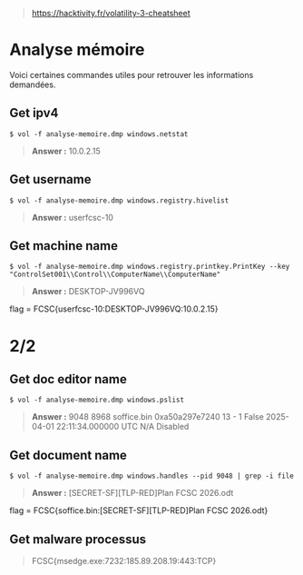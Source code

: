 

> https://hacktivity.fr/volatility-3-cheatsheet




# Analyse mémoire

Voici certaines commandes utiles pour retrouver les informations demandées.

## Get ipv4

    $ vol -f analyse-memoire.dmp windows.netstat

> **Answer :** 10.0.2.15


## Get username 

    $ vol -f analyse-memoire.dmp windows.registry.hivelist

> **Answer :** userfcsc-10

## Get machine name

    $ vol -f analyse-memoire.dmp windows.registry.printkey.PrintKey --key "ControlSet001\\Control\\ComputerName\\ComputerName"

> **Answer :** DESKTOP-JV996VQ


flag  = FCSC{userfcsc-10:DESKTOP-JV996VQ:10.0.2.15}

# 2/2

## Get doc editor name

    $ vol -f analyse-memoire.dmp windows.pslist

> **Answer :** 9048    8968    soffice.bin     0xa50a297e7240  13      -       1       False   2025-04-01 22:11:34.000000 UTC  N/A     Disabled

## Get document name 

    $ vol -f analyse-memoire.dmp windows.handles --pid 9048 | grep -i file 


> **Answer :** [SECRET-SF][TLP-RED]Plan FCSC 2026.odt

flag  = FCSC{soffice.bin:[SECRET-SF][TLP-RED]Plan FCSC 2026.odt}

## Get malware processus

> FCSC{msedge.exe:7232:185.89.208.19:443:TCP}